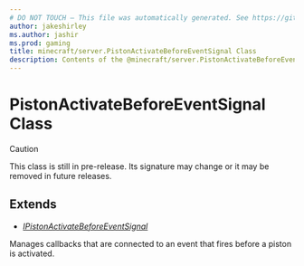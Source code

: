 ```yaml
---
# DO NOT TOUCH — This file was automatically generated. See https://github.com/mojang/minecraftapidocsgenerator to modify descriptions, examples, etc.
author: jakeshirley
ms.author: jashir
ms.prod: gaming
title: minecraft/server.PistonActivateBeforeEventSignal Class
description: Contents of the @minecraft/server.PistonActivateBeforeEventSignal class.
---
```

# PistonActivateBeforeEventSignal Class

> [!CAUTION]
> This class is still in pre-release.  Its signature may change or it may be removed in future releases.

## Extends
- [*IPistonActivateBeforeEventSignal*](IPistonActivateBeforeEventSignal.md)

Manages callbacks that are connected to an event that fires before a piston is activated.
